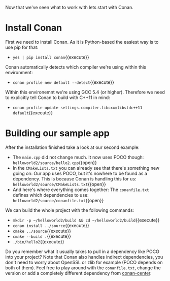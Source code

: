 Now that we've seen what to work with lets start with Conan.

# Install Conan
First we need to install Conan. As it is Python-based the easiest way is to use pip for that:
* `yes | pip install conan`{{execute}}

Conan automatically detects which compiler we're using within this environment:
* `conan profile new default --detect`{{execute}}

Within this environemnt we're using GCC 5.4 (or higher). Therefore we need to explicitly tell Conan to build with C++11 in mind:
* `conan profile update settings.compiler.libcxx=libstdc++11 default`{{execute}}

# Building our sample app
After the installation finished take a look at our second example:
* The `main.cpp` did not change much. It now uses POCO though: `helloworld2/source/hello2.cpp`{{open}}
* In the `CMakeLists.txt` you can already see that there's something new going on: Our app uses POCO, but it's nowhere to be found as a dependency. This is because Conan is handling this for us: `helloworld2/source/CMakeLists.txt`{{open}}
* And here's where everything comes together: The `conanfile.txt` defines which dependencies to use: `helloworld2/source/conanfile.txt`{{open}}

We can build the whole project with the following commands:
* `mkdir -p ~/helloworld2/build && cd ~/helloworld2/build`{{execute}}
* `conan install ../source`{{execute}}
* `cmake ../source`{{execute}}
* `cmake --build .`{{execute}}
* `./bin/hello2`{{execute}}

Do you remember what it usually takes to pull in a dependency like POCO into your project? Note that Conan also handles indirect dependencies, you don't need to worry about OpenSSL or zlib for example (POCO depends on both of them). Feel free to play around with the `conanfile.txt`, change the version or add a completely different dependency from [conan-center](https://bintray.com/conan/conan-center).
